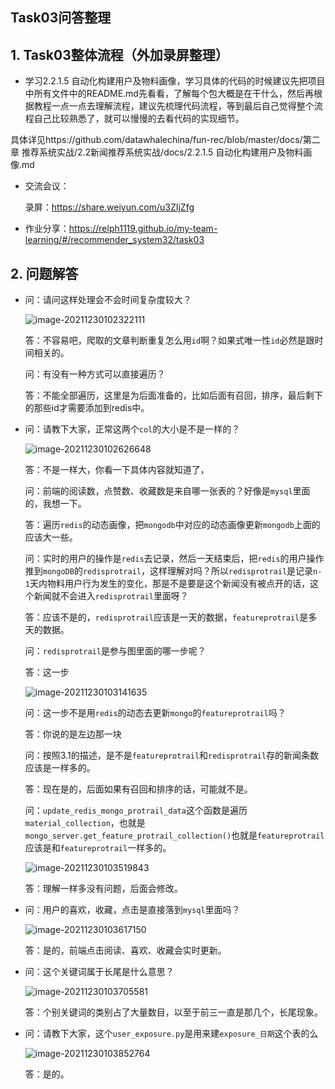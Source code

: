 ## Task03问答整理

## 1. Task03整体流程（外加录屏整理）

- 学习2.2.1.5 自动化构建用户及物料画像，学习具体的代码的时候建议先把项目中所有文件中的README.md先看看，了解每个包大概是在干什么，然后再根据教程一点一点去理解流程，建议先梳理代码流程，等到最后自己觉得整个流程自己比较熟悉了，就可以慢慢的去看代码的实现细节。
  

具体详见https://github.com/datawhalechina/fun-rec/blob/master/docs/第二章 推荐系统实战/2.2新闻推荐系统实战/docs/2.2.1.5 自动化构建用户及物料画像.md

- 交流会议：

  录屏：https://share.weiyun.com/u3ZIjZfg
  
- 作业分享：https://relph1119.github.io/my-team-learning/#/recommender_system32/task03

## 2. 问题解答

- 问：请问这样处理会不会时间复杂度较大？

  ![image-20211230102322111](http://ryluo.oss-cn-chengdu.aliyuncs.com/图片image-20211230102322111.png)

  答：不容易吧，爬取的文章判断重复怎么用`id`啊？如果式唯一性`id`必然是跟时间相关的。

  问：有没有一种方式可以直接遍历？

  答：不能全部遍历，这里是为后面准备的，比如后面有召回，排序，最后剩下的那些id才需要添加到redis中。



- 问：请教下大家，正常这两个`col`的大小是不是一样的？

  ![image-20211230102626648](http://ryluo.oss-cn-chengdu.aliyuncs.com/图片image-20211230102626648.png)

  答：不是一样大，你看一下具体内容就知道了，

  问：前端的阅读数，点赞数、收藏数是来自哪一张表的？好像是`mysql`里面的，我想一下。

  答：遍历`redis`的动态画像，把`mongodb`中对应的动态画像更新`mongodb`上面的应该大一些。

  问：实时的用户的操作是`redis`去记录，然后一天结束后，把`redis`的用户操作推到`mongoDB`的`redisprotrail`，这样理解对吗？所以`redisprotrail`是记录`n-1`天内物料用户行为发生的变化，那是不是要是这个新闻没有被点开的话，这个新闻就不会进入`redisprotrail`里面呀？

  答：应该不是的，`redisprotrail`应该是一天的数据，`featureprotrail`是多天的数据。

  问：`redisprotrail`是参与图里面的哪一步呢？

  答：这一步

  ![image-20211230103141635](http://ryluo.oss-cn-chengdu.aliyuncs.com/图片image-20211230103141635.png)

  问：这一步不是用`redis`的动态去更新`mongo`的`featureprotrail`吗？

  答：你说的是左边那一块

  问：按照3.1的描述，是不是`featureprotrail`和`redisprotrail`存的新闻条数应该是一样多的。

  答：现在是的，后面如果有召回和排序的话，可能就不是。

  问：`update_redis_mongo_protrail_data`这个函数是遍历`material_collection`，也就是`mongo_server.get_feature_protrail_collection()`也就是`featureprotrail`应该是和`featureprotrail`一样多的。

  ![image-20211230103519843](http://ryluo.oss-cn-chengdu.aliyuncs.com/图片image-20211230103519843.png)

  答：理解一样多没有问题，后面会修改。



- 问：用户的喜欢，收藏，点击是直接落到`mysql`里面吗？

  ![image-20211230103617150](http://ryluo.oss-cn-chengdu.aliyuncs.com/图片image-20211230103617150.png)

  答：是的，前端点击阅读、喜欢、收藏会实时更新。



- 问：这个关键词属于长尾是什么意思？

  ![image-20211230103705581](http://ryluo.oss-cn-chengdu.aliyuncs.com/图片image-20211230103705581.png)

  答：个别关键词的类别占了大量数目，以至于前三一直是那几个，长尾现象。



- 问：请教下大家，这个`user_exposure.py`是用来建`exposure_日期`这个表的么

  ![image-20211230103852764](http://ryluo.oss-cn-chengdu.aliyuncs.com/图片image-20211230103852764.png)

  答：是的。
